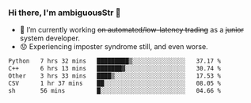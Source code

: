 ### Hi there, I'm ambiguou~~s~~Str 👋

<!--
**ambiguoustexture/ambiguoustexture** is a ✨ _special_ ✨ repository because its `README.md` (this file) appears on your GitHub profile.

Here are some ideas to get you started:
-->
- 🔭 I’m currently working ~~on automated/low-latency trading~~ as a ~~junior~~ system developer.
- :worried: Experiencing imposter syndrome still, and even worse.

<!--START_SECTION:waka-->

```txt
Python   7 hrs 32 mins   █████████▒░░░░░░░░░░░░░░░   37.17 %
C++      6 hrs 13 mins   ███████▓░░░░░░░░░░░░░░░░░   30.74 %
Other    3 hrs 33 mins   ████▒░░░░░░░░░░░░░░░░░░░░   17.53 %
CSV      1 hr 37 mins    ██░░░░░░░░░░░░░░░░░░░░░░░   08.05 %
sh       56 mins         █░░░░░░░░░░░░░░░░░░░░░░░░   04.66 %
```

<!--END_SECTION:waka-->
